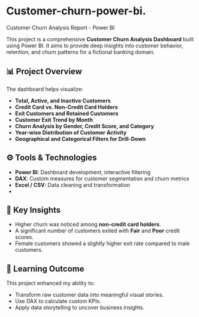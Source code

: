 # Customer-churn-power-bi.

Customer Churn Analysis Report - Power BI

This project is a comprehensive **Customer Churn Analysis Dashboard** built using Power BI. It aims to provide deep insights into customer behavior, retention, and churn patterns for a fictional banking domain.

## 📊 Project Overview

The dashboard helps visualize:
- **Total, Active, and Inactive Customers**
- **Credit Card vs. Non-Credit Card Holders**
- **Exit Customers and Retained Customers**
- **Customer Exit Trend by Month**
- **Churn Analysis by Gender, Credit Score, and Category**
- **Year-wise Distribution of Customer Activity**
- **Geographical and Categorical Filters for Drill-Down**

## ⚙️ Tools & Technologies

- **Power BI**: Dashboard development, interactive filtering
- **DAX**: Custom measures for customer segmentation and churn metrics
- **Excel / CSV**: Data cleaning and transformation
- 
## 📌 Key Insights

- Higher churn was noticed among **non-credit card holders**.
- A significant number of customers exited with **Fair** and **Poor** credit scores.
- Female customers showed a slightly higher exit rate compared to male customers.

## 🧠 Learning Outcome

This project enhanced my ability to:
- Transform raw customer data into meaningful visual stories.
- Use DAX to calculate custom KPIs.
- Apply data storytelling to uncover business insights.
